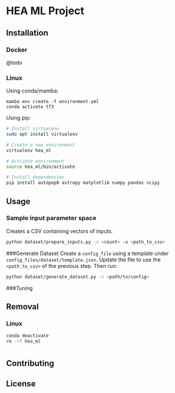 # HEA ML Project

[comment]: <> (Foobar is a Python library for dealing with word pluralization.)

## Installation

### Docker
@todo

### Linux
Using conda/mamba:
```
mamba env create -f environment.yml
conda activate tf3
```

Using pip:
```bash
# Install virtualenv
sudo apt install virtualenv

# Create a new environment
virtualenv hea_ml

# Activate environment
source hea_ml/bin/activate

# Install dependencies
pip install autopep8 astropy matplotlib numpy pandas scipy
```

## Usage
### Sample input parameter space
Creates a CSV containing vectors of inputs.
```bash
python dataset/prepare_inputs.py -s <count> -o <path_to_csv>
```

###Generate Dataset
Create a `config_file` using a template under `config_files/dataset/template.json`. 
Update the file to use the `<path_to_csv>` of the previous step.
Then run:
```bash
python dataset/generate_dataset.py -c <path/to/config>
```

###Tuning



## Removal
### Linux
```bash
conda deactivate
rm -rf hea_ml
```
#

## Contributing

## License
[comment]: <> (MIThttps://choosealicense.com/licenses/mit/)

